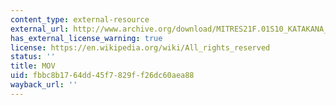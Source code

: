 ```yaml
---
content_type: external-resource
external_url: http://www.archive.org/download/MITRES21F.01S10_KATAKANA_EXERCISES/1a9.mov
has_external_license_warning: true
license: https://en.wikipedia.org/wiki/All_rights_reserved
status: ''
title: MOV
uid: fbbc8b17-64dd-45f7-829f-f26dc60aea88
wayback_url: ''
---
```

